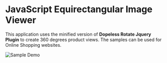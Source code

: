 # JavaScript Equirectangular Image Viewer

This application uses the minified version of **Dopeless Rotate Jquery Plugin** to create 360 degrees product views. The samples can be used for Online Shopping websites.

![Sample Demo](http://alitourani.ir/wp-content/uploads/AliTourani-Dopeless-Rotate.gif "Sample Demo")
